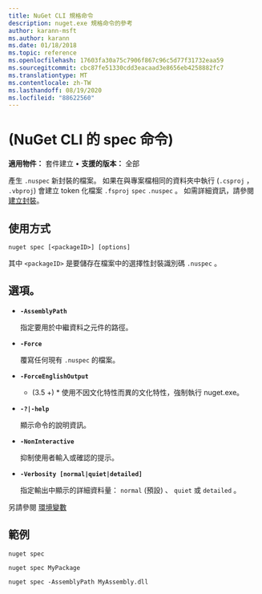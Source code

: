 ```yaml
---
title: NuGet CLI 規格命令
description: nuget.exe 規格命令的參考
author: karann-msft
ms.author: karann
ms.date: 01/18/2018
ms.topic: reference
ms.openlocfilehash: 17603fa30a75c7906f867c96c5d77f31732eaa59
ms.sourcegitcommit: cbc87fe51330cdd3eacaad3e8656eb4258882fc7
ms.translationtype: MT
ms.contentlocale: zh-TW
ms.lasthandoff: 08/19/2020
ms.locfileid: "88622560"
---
```

# <a name="spec-command-nuget-cli"></a> (NuGet CLI 的 spec 命令) 

**適用物件：** 套件建立 &bullet; **支援的版本：** 全部

產生 `.nuspec` 新封裝的檔案。 如果在與專案檔相同的資料夾中執行 (`.csproj` ， `.vbproj`) 會建立 token 化檔案 `.fsproj` `spec` `.nuspec` 。 如需詳細資訊，請參閱 [建立封裝](../../create-packages/creating-a-package.md)。

## <a name="usage"></a>使用方式

```cli
nuget spec [<packageID>] [options]
```

其中 `<packageID>` 是要儲存在檔案中的選擇性封裝識別碼 `.nuspec` 。

## <a name="options"></a>選項。

- **`-AssemblyPath`**

  指定要用於中繼資料之元件的路徑。

- **`-Force`**

  覆寫任何現有 `.nuspec` 的檔案。


- **`-ForceEnglishOutput`**

  * (3.5 +) * 使用不因文化特性而異的文化特性，強制執行 nuget.exe。

- **`-?|-help`**

  顯示命令的說明資訊。

- **`-NonInteractive`**

  抑制使用者輸入或確認的提示。

- **`-Verbosity [normal|quiet|detailed]`**

  指定輸出中顯示的詳細資料量： `normal` (預設) 、 `quiet` 或 `detailed` 。

另請參閱 [環境變數](cli-ref-environment-variables.md)

## <a name="examples"></a>範例

```cli
nuget spec

nuget spec MyPackage

nuget spec -AssemblyPath MyAssembly.dll
```
